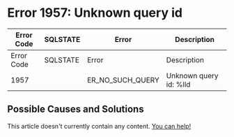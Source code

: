 
# Error 1957: Unknown query id


| Error Code | SQLSTATE | Error | Description |
| --- | --- | --- | --- |
| Error Code | SQLSTATE | Error | Description |
| 1957 |  | ER_NO_SUCH_QUERY | Unknown query id: %lld |




## Possible Causes and Solutions


This article doesn't currently contain any content. [You can help!](/kb/en/writing-and-editing-knowledge-base-articles/)


